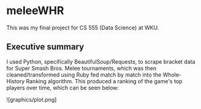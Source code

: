 # meleeWHR

This was my final project for CS 555 (Data Science) at WKU.

## Executive summary
I used Python, specifically BeautifulSoup/Requests, to scrape bracket data for Super Smash Bros. Melee tournaments, which was then cleaned/transformed using Ruby fed match by match into the Whole-History Ranking algorithm. This produced a ranking of the game's top players over time, which can be seen below:

![graphics/plot.png]
